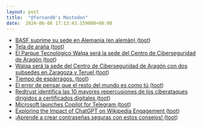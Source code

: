 ```yaml
---
layout: post
title:  "@fernand0's Mastodon"
date:  2024-06-08 17:13:43.159000+00:00
---
```

*  [BASF suprime su sede en Alemania (en alemán)  ](https://www.signal-online.de/2024/05/25/basf/) ([toot](https://mastodon.social/@fernand0/112582120122521478))
*  [Tela de araña ](https://www.flickr.com/photos/fernand0/53763594906) ([toot](https://mastodon.social/@fernand0/112582105213859487))
*  [El Parque Tecnológico Walqa será la sede del Centro de Ciberseguridad de Aragón ](https://cadenaser.com/aragon/2024/05/29/el-parque-tecnologico-walqa-sera-la-sede-del-centro-de-ciberseguridad-de-aragon-radio-huesca) ([toot](https://mastodon.social/@fernand0/112581982089795544))
*  [Walqa será la sede del Centro de Ciberseguridad de Aragón con dos subsedes en Zaragoza y Teruel ](https://www.europapress.es/aragon/noticia-walqa-sera-sede-centro-ciberseguridad-aragon-dos-subsedes-zaragoza-teruel-20240529130853.htm) ([toot](https://mastodon.social/@fernand0/112581723356954830))
*  [Tiempo de espárragos. ](https://avecesunafoto.wordpress.com/2024/06/08/tiempo-de-esparragos) ([toot](https://mastodon.social/@fernand0/112581678867162471))
*  [El error de pensar que el resto del mundo es como tú ](https://www.elespanol.com/invertia/opinion/20240529/error-pensar-resto-mundo/858794120_13.htm) ([toot](https://mastodon.social/@fernand0/112581368182183218))
*  [Redtrust identifica las 10 mayores repercusiones de los ciberataques dirigidos a certificados digitales ](https://www.laecuaciondigital.com/tecnologias/redtrust-identifica-las-10-mayores-repercusiones-de-los-ciberataques-dirigidos-a-certificados-digitales) ([toot](https://mastodon.social/@fernand0/112581217846654471))
*  [Microsoft launches Copilot for Telegram ](https://www.theverge.com/2024/5/28/24166451/telegram-copilot-microsoft-ai-chatbo) ([toot](https://mastodon.social/@fernand0/112581006859600574))
*  [Exploring the Impact of ChatGPT on Wikipedia Engagement ](https://www.arxiv.org/abs/2405.1020) ([toot](https://mastodon.social/@fernand0/112580696617888766))
*  [¡Aprende a crear contraseñas seguras con estos consejos! ](https://www.correos.es/es/es/actualidad/2024/iaprende-a-crear-contrasenas-seguras-con-estos-consejos) ([toot](https://mastodon.social/@fernand0/112580586559545428))
